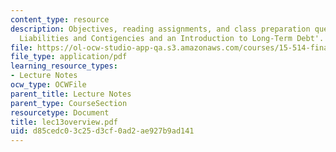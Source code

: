 ```yaml
---
content_type: resource
description: Objectives, reading assignments, and class preparation questions on 'Current
  Liabilities and Contigencies and an Introduction to Long-Term Debt'.
file: https://ol-ocw-studio-app-qa.s3.amazonaws.com/courses/15-514-financial-and-managerial-accounting-summer-2003/d85cedc03c25d3cf0ad2ae927b9ad141_lec13overview.pdf
file_type: application/pdf
learning_resource_types:
- Lecture Notes
ocw_type: OCWFile
parent_title: Lecture Notes
parent_type: CourseSection
resourcetype: Document
title: lec13overview.pdf
uid: d85cedc0-3c25-d3cf-0ad2-ae927b9ad141
---
```

